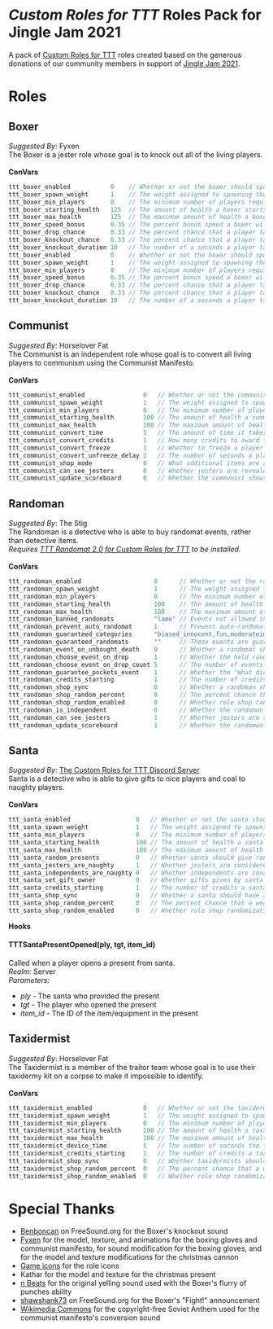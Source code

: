# _Custom Roles for TTT_ Roles Pack for Jingle Jam 2021
A pack of [Custom Roles for TTT](https://github.com/Custom-Roles-for-TTT/TTT-Custom-Roles) roles created based on the generous donations of our community members in support of [Jingle Jam 2021](https://www.jinglejam.co.uk/).

# Roles

## Boxer
_Suggested By_: Fyxen\
The Boxer is a jester role whose goal is to knock out all of the living players.
\
\
**ConVars**
```cpp
ttt_boxer_enabled           0    // Whether or not the boxer should spawn
ttt_boxer_spawn_weight      1    // The weight assigned to spawning the boxer
ttt_boxer_min_players       0    // The minimum number of players required to spawn the boxer
ttt_boxer_starting_health   125  // The amount of health a boxer starts with
ttt_boxer_max_health        125  // The maximum amount of health a boxer can have
ttt_boxer_speed_bonus       0.35 // The percent bonus speed a boxer will get while their gloves are out
ttt_boxer_drop_chance       0.33 // The percent chance that a player targeted by the boxer's primary attack will drop their current weapon
ttt_boxer_knockout_chance   0.33 // The percent chance that a player targeted by the boxer's primary attack will get knocked out
ttt_boxer_knockout_duration 10   // The number of a seconds a player targeted by the boxer's secondary attack will be knocked out for
ttt_boxer_enabled           0    // Whether or not the boxer should spawn
ttt_boxer_spawn_weight      1    // The weight assigned to spawning the boxer
ttt_boxer_min_players       0    // The minimum number of players required to spawn the boxer
ttt_boxer_speed_bonus       0.35 // The percent bonus speed a boxer will get while their gloves are out
ttt_boxer_drop_chance       0.33 // The percent chance that a player targeted by the boxer's primary attack will drop their current weapon
ttt_boxer_knockout_chance   0.33 // The percent chance that a player targeted by the boxer's primary attack will get knocked out
ttt_boxer_knockout_duration 10   // The number of a seconds a player targeted by the boxer's secondary attack will be knocked out for
```

## Communist
_Suggested By_: Horselover Fat\
The Communist is an independent role whose goal is to convert all living players to communism using the Communist Manifesto.
\
\
**ConVars**
```cpp
ttt_communist_enabled                0   // Whether or not the communist should spawn
ttt_communist_spawn_weight           1   // The weight assigned to spawning the communist
ttt_communist_min_players            0   // The minimum number of players required to spawn the communist
ttt_communist_starting_health        100 // The amount of health a communist starts with
ttt_communist_max_health             100 // The maximum amount of health a communist can have
ttt_communist_convert_time           5   // The amount of time it takes the Communist Manifesto to convert a player
ttt_communist_convert_credits        1   // How many credits to award the non-communists when a player is converted
ttt_communist_convert_freeze         1   // Whether to freeze a player in place while they are being converted
ttt_communist_convert_unfreeze_delay 2   // The number of seconds a player will stay frozen after the conversion process is cancelled
ttt_communist_shop_mode              0   // What additional items are available to the communist in the shop (See the CR4TTT shop convars documentation for possible values)
ttt_communist_can_see_jesters        0   // Whether jesters are revealed (via head icons, color/icon on the scoreboard, etc.) to the communist
ttt_communist_update_scoreboard      0   // Whether the communist shows dead players as missing in action
```

## Randoman
_Suggested By_: The Stig\
The Randoman is a detective who is able to buy randomat events, rather than detective items.\
_Requires [TTT Randomat 2.0 for Custom Roles for TTT](https://steamcommunity.com/sharedfiles/filedetails/?id=2055805086) to be installed._
\
\
**ConVars**
```cpp
ttt_randoman_enabled                    0      // Whether or not the randoman should spawn
ttt_randoman_spawn_weight               1      // The weight assigned to spawning the randoman
ttt_randoman_min_players                0      // The minimum number of players required to spawn the randoman
ttt_randoman_starting_health            100    // The amount of health a randoman starts with
ttt_randoman_max_health                 100    // The maximum amount of health a randoman can have
ttt_randoman_banned_randomats           "lame" // Events not allowed in the randoman's shop, separate ids with commas. You can find an ID by turning a randomat on/off in the randomat ULX menu and copying the word after 'ttt_randomat_', which appears in chat.
ttt_randoman_prevent_auto_randomat      1      // Prevent auto-randomat triggering if there is a randoman at the start of the round.
ttt_randoman_guaranteed_categories      "biased_innocent,fun,moderateimpact" // A randomat from these categories is guaranteed be in the randoman's shop, separate categories with commas. Categories: biased_innocent, biased_traitor, biased_zombie, biased, deathtrigger, entityspawn, eventtrigger, fun, gamemode, item, largeimpact, moderateimpact, rolechange, smallimpact, spectator, stats
ttt_randoman_guaranteed_randomats       ""     // These events are guaranteed be in the randoman's shop, separate event IDs with commas.
ttt_randoman_event_on_unbought_death    0      // Whether a randomat should trigger if a randoman dies and never bought anything that round
ttt_randoman_choose_event_on_drop       1      // Whether the held randomat item should always trigger "Choose an event!" after being bought by a randoman and dropped on the ground
ttt_randoman_choose_event_on_drop_count 5      // The number of events a player should be able to choose from when using a dropped randomat
ttt_randoman_guarantee_pockets_event    1      // Whether the "What did I find in my pocket?" event should always be available in the randoman's shop while the beggar role is enabled
ttt_randoman_credits_starting           1      // The number of credits a randoman should start with
ttt_randoman_shop_sync                  0      // Whether a randoman should have all weapons that vanilla detectives have in their weapon shop
ttt_randoman_shop_random_percent        0      // The percent chance that a weapon in the shop will be not be shown for the randoman
ttt_randoman_shop_random_enabled        0      // Whether role shop randomization is enabled for the randoman
ttt_randoman_is_independent             0      // Whether the randoman is an independent role
ttt_randoman_can_see_jesters            1      // Whether jesters are revealed (via head icons, color/icon on the scoreboard, etc.) to the randoman (if ttt_randoman_is_independent is enabled)
ttt_randoman_update_scoreboard          1      // Whether the randoman shows dead players as missing in action (if ttt_randoman_is_independent is enabled)
```

## Santa
_Suggested By_: [The Custom Roles for TTT Discord Server](https://discord.gg/BAPZrykC3F) \
Santa is a detective who is able to give gifts to nice players and coal to naughty players.
\
\
**ConVars**
```cpp
ttt_santa_enabled                  0   // Whether or not the santa should spawn
ttt_santa_spawn_weight             1   // The weight assigned to spawning the santa
ttt_santa_min_players              0   // The minimum number of players required to spawn the santa
ttt_santa_starting_health          100 // The amount of health a santa starts with
ttt_santa_max_health               100 // The maximum amount of health a santa can have
ttt_santa_random_presents          0   // Whether santa should give random presents instead of being able to choose presents from the shop
ttt_santa_jesters_are_naughty      1   // Whether jesters are considered to be "naughty" players
ttt_santa_independents_are_naughty 0   // Whether independents are considered to be "naughty" players
ttt_santa_set_gift_owner           0   // Whether gifts given by santa should be owned by them for the purposes of roles that react to the original weapon buyer (e.g the beggar)
ttt_santa_credits_starting         1   // The number of credits a santa should start with
ttt_santa_shop_sync                0   // Whether a santa should have all weapons that vanilla detectives have in their weapon shop
ttt_santa_shop_random_percent      0   // The percent chance that a weapon in the shop will be not be shown for the santa
ttt_santa_shop_random_enabled      0   // Whether role shop randomization is enabled for the santa
```

**Hooks**
#### TTTSantaPresentOpened(ply, tgt, item_id)
Called when a player opens a present from santa.\
*Realm:* Server\
*Parameters:*
- *ply* - The santa who provided the present
- *tgt* - The player who opened the present
- *item_id* - The ID of the item/equipment in the present

## Taxidermist
_Suggested By_: Horselover Fat\
The Taxidermist is a member of the traitor team whose goal is to use their taxidermy kit on a corpse to make it impossible to identify.
\
\
**ConVars**
```cpp
ttt_taxidermist_enabled              0   // Whether or not the taxidermist should spawn
ttt_taxidermist_spawn_weight         1   // The weight assigned to spawning the taxidermist
ttt_taxidermist_min_players          0   // The minimum number of players required to spawn the taxidermist
ttt_taxidermist_starting_health      100 // The amount of health a taxidermist starts with
ttt_taxidermist_max_health           100 // The maximum amount of health a taxidermist can have
ttt_taxidermist_device_time          5   // The number of seconds the taxidermist's device takes to use on a corpse
ttt_taxidermist_credits_starting     1   // The number of credits a taxidermist should start with
ttt_taxidermist_shop_sync            0   // Whether taxidermists should have all weapons that vanilla traitors have in their weapon shop
ttt_taxidermist_shop_random_percent  0   // The percent chance that a weapon in the shop will be not be shown for taxidermists
ttt_taxidermist_shop_random_enabled  0   // Whether role shop randomization is enabled for taxidermists
```

# Special Thanks
- [Benboncan](https://freesound.org/people/Benboncan/sounds/66951/) on FreeSound.org for the Boxer's knockout sound
- [Fyxen](https://steamcommunity.com/profiles/76561198810121546/) for the model, texture, and animations for the boxing gloves and communist manifesto, for sound modification for the boxing gloves, and for the model and texture modifications for the christmas cannon
- [Game icons](https://game-icons.net/) for the role icons
- Kathar for the model and texture for the christmas present
- [n Beats](https://www.youtube.com/channel/UCqeNgQLxwkV8TqEyxG_q60Q) for the original yelling sound used with the Boxer's flurry of punches ability
- [shawshank73](https://freesound.org/people/shawshank73/sounds/119172/) on FreeSound.org for the Boxer's "Fight!" announcement
- [Wikimedia Commons](https://commons.wikimedia.org/wiki/File:Soviet_Anthem_Instrumental_1955.ogg) for the copyright-free Soviet Anthem used for the communist manifesto's conversion sound
